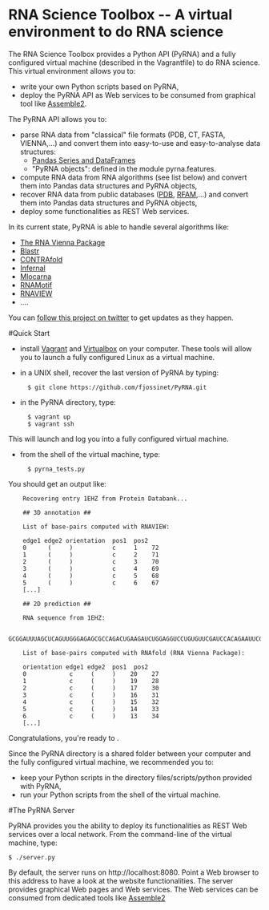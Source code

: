 RNA Science Toolbox -- A virtual environment to do RNA science
===============================================================

The RNA Science Toolbox provides a Python API (PyRNA) and a fully configured virtual machine (described in the Vagrantfile) to do RNA science. This virtual environment allows you to:
* write your own Python scripts based on PyRNA,
* deploy the PyRNA API as Web services to be consumed from graphical tool like [Assemble2](http://www.bioinformatics.org/assemble/).

The PyRNA API allows you to:

* parse RNA data from "classical" file formats (PDB, CT, FASTA, VIENNA,...) and convert them into easy-to-use and easy-to-analyse data structures:
    * [Pandas Series and DataFrames](http://pandas.pydata.org/pandas-docs/stable/dsintro.html)
    * "PyRNA objects": defined in the module pyrna.features.
* compute RNA data from RNA algorithms (see list below) and convert them into Pandas data structures and PyRNA objects,
* recover RNA data from public databases ([PDB](http://www.rcsb.org/pdb/home/home.do), [RFAM](http://rfam.sanger.ac.uk),...) and convert them into Pandas data structures and PyRNA objects,
* deploy some functionalities as REST Web services.

In its current state, PyRNA is able to handle several algorithms like:

* [The RNA Vienna Package](http://goo.gl/7frDgF)
* [Blastr](http://goo.gl/lKCR1u)
* [CONTRAfold](http://goo.gl/4BCI7)
* [Infernal](http://goo.gl/SxLHJO)
* [Mlocarna](http://goo.gl/AIGKrl)
* [RNAMotif](http://goo.gl/MDdOQ2)
* [RNAVIEW](http://goo.gl/c5o19v)
* ....

You can [follow this project on twitter](https://twitter.com/RnaSciToolbox) to get updates as they happen.

#Quick Start

* install [Vagrant](https://www.vagrantup.com/) and [Virtualbox](https://www.virtualbox.org/) on your computer. These tools will allow you to launch a fully configured Linux as a virtual machine.

* in a UNIX shell, recover the last version of PyRNA by typing:

        $ git clone https://github.com/fjossinet/PyRNA.git

* in the PyRNA directory, type:

        $ vagrant up
        $ vagrant ssh

This will launch and log you into a fully configured virtual machine.

* from the shell of the virtual machine, type:

        $ pyrna_tests.py

You should get an output like:

        Recovering entry 1EHZ from Protein Databank...

        ## 3D annotation ##

        List of base-pairs computed with RNAVIEW:

        edge1 edge2 orientation  pos1  pos2
        0      (     )           c     1    72
        1      (     )           c     2    71
        2      (     )           c     3    70
        3      (     )           c     4    69
        4      (     )           c     5    68
        5      (     )           c     6    67
        [...]

        ## 2D prediction ##

        RNA sequence from 1EHZ:

        GCGGAUUUAGCUCAGUUGGGAGAGCGCCAGACUGAAGAUCUGGAGGUCCUGUGUUCGAUCCACAGAAUUCGCACCA

        List of base-pairs computed with RNAfold (RNA Vienna Package):

        orientation edge1 edge2  pos1  pos2
        0            c     (     )    20    27
        1            c     (     )    19    28
        2            c     (     )    17    30
        3            c     (     )    16    31
        4            c     (     )    15    32
        5            c     (     )    14    33
        6            c     (     )    13    34
        [...]

Congratulations, you're ready to .

Since the PyRNA directory is a shared folder between your computer and the fully configured virtual machine, we recommended you to:

* keep your Python scripts in the directory files/scripts/python provided with PyRNA,
* run your Python scripts from the shell of the virtual machine.

#The PyRNA Server

PyRNA provides you the ability to deploy its functionalities as REST Web services over a local network. From the command-line of the virtual machine, type:

    $ ./server.py

By default, the server runs on http://localhost:8080. Point a Web browser to this address to have a look at the website functionalities. The server provides graphical Web pages and Web services. The Web services can be consumed from dedicated tools like [Assemble2](http://www.bioinformatics.org/assemble/)
